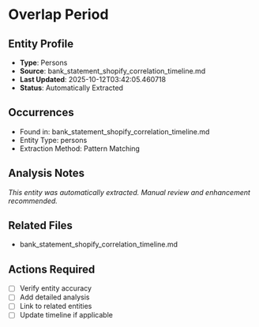 # Overlap Period

## Entity Profile
- **Type**: Persons
- **Source**: bank_statement_shopify_correlation_timeline.md
- **Last Updated**: 2025-10-12T03:42:05.460718
- **Status**: Automatically Extracted

## Occurrences
- Found in: bank_statement_shopify_correlation_timeline.md
- Entity Type: persons
- Extraction Method: Pattern Matching

## Analysis Notes
*This entity was automatically extracted. Manual review and enhancement recommended.*

## Related Files
- bank_statement_shopify_correlation_timeline.md

## Actions Required
- [ ] Verify entity accuracy
- [ ] Add detailed analysis
- [ ] Link to related entities
- [ ] Update timeline if applicable

